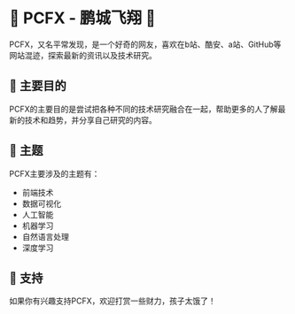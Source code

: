 # 📣 PCFX - 鹏城飞翔 🚀

PCFX，又名平常发现，是一个好奇的网友，喜欢在b站、酷安、a站、GitHub等网站混迹，探索最新的资讯以及技术研究。

## 🤔 主要目的

PCFX的主要目的是尝试把各种不同的技术研究融合在一起，帮助更多的人了解最新的技术和趋势，并分享自己研究的内容。

## 📗 主题

PCFX主要涉及的主题有：

* 前端技术
* 数据可视化
* 人工智能
* 机器学习
* 自然语言处理
* 深度学习

## 🤝 支持

如果你有兴趣支持PCFX，欢迎打赏一些财力，孩子太饿了！

